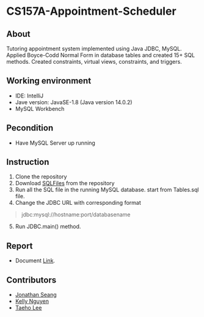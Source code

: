 # CS157A-Appointment-Scheduler


## About
Tutoring appointment system implemented using Java JDBC, MySQL. Applied Boyce-Codd Normal Form in database tables and created 15+ SQL methods. Created constraints, virtual views, constraints, and triggers.

## Working environment
* IDE: IntelliJ
* Jave version: JavaSE-1.8 (Java version 14.0.2)
* MySQL Workbench

## Pecondition
* Have MySQL Server up running

## Instruction

1. Clone the repository 
2. Download [SQLFiles](src/SQLFiles) from the repository 
3. Run all the SQL file in the running MySQL database. start from Tables.sql file.
4. Change the JDBC URL with corresponding format
> jdbc:mysql://hostname:port/databasename
5. Run JDBC.main() method.



## Report 
* Document [Link](https://docs.google.com/document/d/1tWxMjduw9tggaKVIkL_7R7xCMRKAgPOg-HO6cCjZ7T8/edit?usp=sharing).

## Contributors
* [Jonathan Seang](https://github.com/jonathanSeang)
* [Kelly Nguyen](https://github.com/kellynguyvn)
* [Taeho Lee](https://github.com/Lee-Taeho)